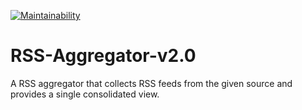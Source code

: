 [![Maintainability](https://api.codeclimate.com/v1/badges/13a1301a8652dca57388/maintainability)](https://codeclimate.com/github/metastasio/RSS-Aggregator-v2.0/maintainability)

# RSS-Aggregator-v2.0

A RSS aggregator that collects RSS feeds from the given source and provides a single consolidated view.
